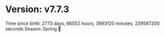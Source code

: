 # Version: v7.7.3
Time since birth: 2773 days, 66552 hours, 3993120 minutes, 239587200 seconds
Season: Spring 🌸
